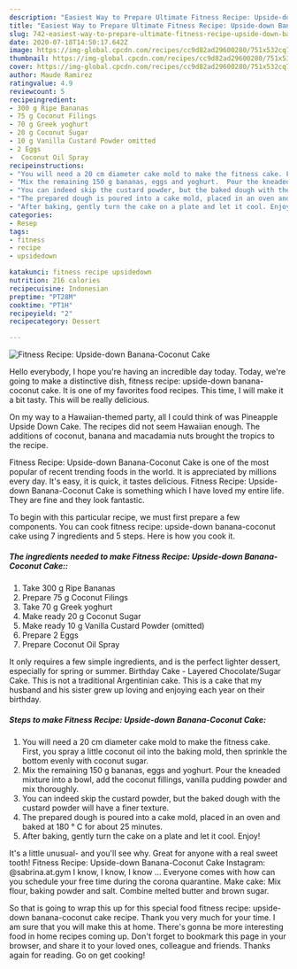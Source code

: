 ```yaml
---
description: "Easiest Way to Prepare Ultimate Fitness Recipe: Upside-down Banana-Coconut Cake"
title: "Easiest Way to Prepare Ultimate Fitness Recipe: Upside-down Banana-Coconut Cake"
slug: 742-easiest-way-to-prepare-ultimate-fitness-recipe-upside-down-banana-coconut-cake
date: 2020-07-18T14:50:17.642Z
image: https://img-global.cpcdn.com/recipes/cc9d82ad29600280/751x532cq70/fitness-recipe-upside-down-banana-coconut-cake-recipe-main-photo.jpg
thumbnail: https://img-global.cpcdn.com/recipes/cc9d82ad29600280/751x532cq70/fitness-recipe-upside-down-banana-coconut-cake-recipe-main-photo.jpg
cover: https://img-global.cpcdn.com/recipes/cc9d82ad29600280/751x532cq70/fitness-recipe-upside-down-banana-coconut-cake-recipe-main-photo.jpg
author: Maude Ramirez
ratingvalue: 4.9
reviewcount: 5
recipeingredient:
- 300 g Ripe Bananas
- 75 g Coconut Filings
- 70 g Greek yoghurt
- 20 g Coconut Sugar
- 10 g Vanilla Custard Powder omitted
- 2 Eggs
-  Coconut Oil Spray
recipeinstructions:
- "You will need a 20 cm diameter cake mold to make the fitness cake. First, you spray a little coconut oil into the baking mold, then sprinkle the bottom evenly with coconut sugar."
- "Mix the remaining 150 g bananas, eggs and yoghurt.  Pour the kneaded mixture into a bowl, add the coconut fillings, vanilla pudding powder and mix thoroughly."
- "You can indeed skip the custard powder, but the baked dough with the custard powder will have a finer texture."
- "The prepared dough is poured into a cake mold, placed in an oven and baked at 180 ° C for about 25 minutes."
- "After baking, gently turn the cake on a plate and let it cool. Enjoy!"
categories:
- Resep
tags:
- fitness
- recipe
- upsidedown

katakunci: fitness recipe upsidedown
nutrition: 216 calories
recipecuisine: Indonesian
preptime: "PT28M"
cooktime: "PT1H"
recipeyield: "2"
recipecategory: Dessert

---
```



![Fitness Recipe: Upside-down Banana-Coconut Cake](https://img-global.cpcdn.com/recipes/cc9d82ad29600280/751x532cq70/fitness-recipe-upside-down-banana-coconut-cake-recipe-main-photo.jpg)

Hello everybody, I hope you're having an incredible day today. Today, we're going to make a distinctive dish, fitness recipe: upside-down banana-coconut cake. It is one of my favorites food recipes. This time, I will make it a bit tasty. This will be really delicious.

On my way to a Hawaiian-themed party, all I could think of was Pineapple Upside Down Cake. The recipes did not seem Hawaiian enough. The additions of coconut, banana and macadamia nuts brought the tropics to the recipe.

Fitness Recipe: Upside-down Banana-Coconut Cake is one of the most popular of recent trending foods in the world. It is appreciated by millions every day. It's easy, it is quick, it tastes delicious. Fitness Recipe: Upside-down Banana-Coconut Cake is something which I have loved my entire life. They are fine and they look fantastic.


To begin with this particular recipe, we must first prepare a few components. You can cook fitness recipe: upside-down banana-coconut cake using 7 ingredients and 5 steps. Here is how you cook it.

##### The ingredients needed to make Fitness Recipe: Upside-down Banana-Coconut Cake::

1. Take 300 g Ripe Bananas
1. Prepare 75 g Coconut Filings
1. Take 70 g Greek yoghurt
1. Make ready 20 g Coconut Sugar
1. Make ready 10 g Vanilla Custard Powder (omitted)
1. Prepare 2 Eggs
1. Prepare  Coconut Oil Spray


It only requires a few simple ingredients, and is the perfect lighter dessert, especially for spring or summer. Birthday Cake - Layered Chocolate/Sugar Cake. This is not a traditional Argentinian cake. This is a cake that my husband and his sister grew up loving and enjoying each year on their birthday. 

##### Steps to make Fitness Recipe: Upside-down Banana-Coconut Cake:

1. You will need a 20 cm diameter cake mold to make the fitness cake. First, you spray a little coconut oil into the baking mold, then sprinkle the bottom evenly with coconut sugar.
1. Mix the remaining 150 g bananas, eggs and yoghurt. 
Pour the kneaded mixture into a bowl, add the coconut fillings, vanilla pudding powder and mix thoroughly.
1. You can indeed skip the custard powder, but the baked dough with the custard powder will have a finer texture.
1. The prepared dough is poured into a cake mold, placed in an oven and baked at 180 ° C for about 25 minutes.
1. After baking, gently turn the cake on a plate and let it cool.
Enjoy!


It&#39;s a little unusual- and you&#39;ll see why. Great for anyone with a real sweet tooth! Fitness Recipe: Upside-down Banana-Coconut Cake Instagram: @sabrina.at.gym I know, I know, I know … Everyone comes with how can you schedule your free time during the corona quarantine. Make cake: Mix flour, baking powder and salt. Combine melted butter and brown sugar. 

So that is going to wrap this up for this special food fitness recipe: upside-down banana-coconut cake recipe. Thank you very much for your time. I am sure that you will make this at home. There's gonna be more interesting food in home recipes coming up. Don't forget to bookmark this page in your browser, and share it to your loved ones, colleague and friends. Thanks again for reading. Go on get cooking!
